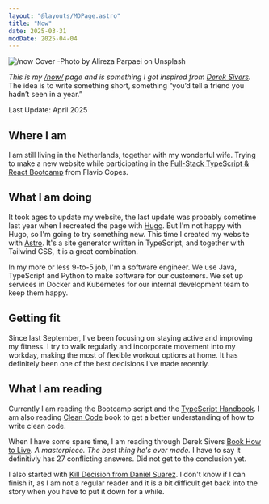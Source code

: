 ```yaml
---
layout: "@layouts/MDPage.astro"
title: "Now"
date: 2025-03-31
modDate: 2025-04-04
---
```


![/now Cover -Photo by Alireza Parpaei on Unsplash](/images/now-cover.jpg "/now cover - Photo by Alireza Parpaei on Unsplash")

_This is my [/now/](https://nownownow.com) page
and is something I got inspired from [Derek Sivers](https://sive.rs/now)._
The idea is to write something short,
something “you’d tell a friend you hadn’t seen in a year.”

Last Update: April 2025

## Where I am

I am still living in the Netherlands,
together with my wonderful wife.
Trying to make a new website
while participating in the [Full-Stack TypeScript & React Bootcamp](https://bootcamp.dev) from Flavio Copes.

## What I am doing

It took ages to update my website,
the last update was probably sometime last year
when I recreated the page with [Hugo](https://gohugo.io).
But I'm not happy with Hugo,
so I'm going to try something new.
This time I created my website with [Astro](https://astro.build).
It's a site generator written in TypeScript,
and together with Tailwind CSS, it is a great combination.

In my more or less 9-to-5 job, I'm a software engineer.
We use Java, TypeScript and Python to make software for our customers.
We set up services in Docker and Kubernetes
for our internal development team to keep them happy.

## Getting fit

Since last September,
I've been focusing on staying active
and improving my fitness.
I try to walk regularly and incorporate movement into my workday,
making the most of flexible workout options at home.
It has definitely been one of the best decisions I've made recently.

## What I am reading

Currently I am reading the Bootcamp script and the [TypeScript
Handbook](https://www.typescriptlang.org/docs/handbook/intro.html). I am also
reading [Clean
Code](https://learning.oreilly.com/library/view/clean-code-a/9780136083238/)
book to get a better understanding of how to write clean code.

When I have some spare time, I am reading through Derek Sivers [Book How to
Live](http://sive.rs/h). _A masterpiece. The best thing he's ever made._ I have
to say it definitivly has 27 conflicting answers. Did not get to the conclusion
yet.

I also started with [Kill Decision from Daniel Suarez](https://en.wikipedia.org/wiki/Kill_Decision). I don't know if I can
finish it, as I am not a regular reader and it is a bit difficult get back into
the story when you have to put it down for a while.

